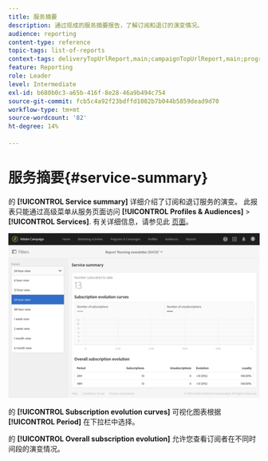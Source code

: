 ```yaml
---
title: 服务摘要
description: 通过现成的服务摘要报告，了解订阅和退订的演变情况。
audience: reporting
content-type: reference
topic-tags: list-of-reports
context-tags: deliveryTopUrlReport,main;campaignTopUrlReport,main;programTopUrlReport,main
feature: Reporting
role: Leader
level: Intermediate
exl-id: b680b0c3-a65b-416f-8e28-46a9b494c754
source-git-commit: fcb5c4a92f23bdffd1082b7b044b5859dead9d70
workflow-type: tm+mt
source-wordcount: '82'
ht-degree: 14%

---
```


# 服务摘要{#service-summary}

的 **[!UICONTROL Service summary]** 详细介绍了订阅和退订服务的演变。
此报表只能通过高级菜单从服务页面访问 **[!UICONTROL Profiles & Audiences]** > **[!UICONTROL Services]**. 有关详细信息，请参见此 [ 页面](../../audiences/using/monitoring-subscriptions.md#service-reports)。

![](assets/service-summary.png)

的 **[!UICONTROL Subscription evolution curves]** 可视化图表根据 **[!UICONTROL Period]** 在下拉栏中选择。

的 **[!UICONTROL Overall subscription evolution]** 允许您查看订阅者在不同时间段的演变情况。
